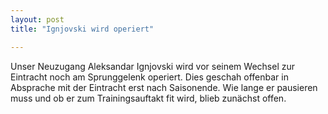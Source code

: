 ```yaml
---
layout: post
title: "Ignjovski wird operiert"

---
```


Unser Neuzugang Aleksandar Ignjovski wird vor seinem Wechsel zur Eintracht noch am Sprunggelenk operiert. Dies geschah offenbar in Absprache mit der Eintracht erst nach Saisonende. Wie lange er pausieren muss und ob er zum Trainingsauftakt fit wird, blieb zunächst offen.


